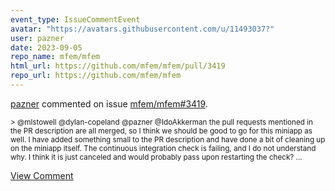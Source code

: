 ```yaml
---
event_type: IssueCommentEvent
avatar: "https://avatars.githubusercontent.com/u/11493037?"
user: pazner
date: 2023-09-05
repo_name: mfem/mfem
html_url: https://github.com/mfem/mfem/pull/3419
repo_url: https://github.com/mfem/mfem
---
```


<a href='https://github.com/pazner' target='_blank'>pazner</a> commented on issue <a href='https://github.com/mfem/mfem/pull/3419' target='_blank'>mfem/mfem#3419</a>.

<small>> @mlstowell @dylan-copeland @pazner @IdoAkkerman the pull requests mentioned in the PR description are all merged, so I think we should be good to go for this miniapp as well. I have added something small to the PR description and have done a bit of cleaning up on the miniapp itself. The continuous integration check is failing, and I do not understand why. I think it is just canceled and would probably pass upon restarting the check?...</small>

<a href='https://github.com/mfem/mfem/pull/3419' target='_blank'>View Comment</a>